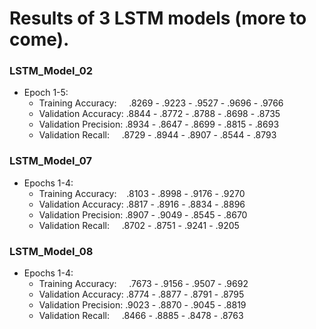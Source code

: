 # Results of 3 LSTM models (more to come).

### LSTM_Model_02
* Epoch 1-5:
  * Training Accuracy: &nbsp; &nbsp; .8269 - .9223 - .9527 - .9696 - .9766
  * Validation Accuracy:  .8844 - .8772 - .8788 - .8698 - .8735
  * Validation Precision: .8934 - .8647 - .8699 - .8815 - .8693
  * Validation Recall: &nbsp; &nbsp; .8729 - .8944 - .8907 - .8544 - .8793

### LSTM_Model_07
* Epochs 1-4: 
  * Training Accuracy: &nbsp; &nbsp;.8103 - .8998 - .9176 - .9270
  * Validation Accuracy:  .8817 - .8916 - .8834 - .8896
  * Validation Precision: .8907 - .9049 - .8545 - .8670
  * Validation Recall: &nbsp; &nbsp; .8702 - .8751 - .9241 - .9205

### LSTM_Model_08
* Epochs 1-4: 
  * Training Accuracy: &nbsp; &nbsp; .7673 - .9156 - .9507 - .9692
  * Validation Accuracy:  .8774 - .8877 - .8791 - .8795
  * Validation Precision: .9023 - .8870 - .9045 - .8819
  * Validation Recall: &nbsp; &nbsp; .8466 - .8885 - .8478 - .8763
